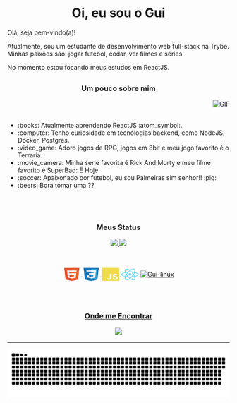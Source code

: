 ### <h1 align="center"> Oi, eu sou o Gui </h1>


<p>
Olá, seja bem-vindo(a)!


Atualmente, sou um estudante de desenvolvimento web full-stack na Trybe. Minhas paixões são: jogar futebol, codar, ver filmes e séries.

No momento estou focando meus estudos em ReactJS.
</p>

##

<div>
  <h3 align="center" > Um pouco sobre mim </h3>
  <div>
    <div>   <img align="right" alt="GIF" src="https://media4.giphy.com/media/RlI4BfPGZMBFyh2vIj/giphy.gif" /> </div>
    <div > 
      <br>
      <br>
      <ul  > 
        <li>  :books: Atualmente aprendendo ReactJS :atom_symbol:. </li>
        <li>  :computer:  Tenho curiosidade em tecnologias backend, como NodeJS, Docker, Postgres.</li>
        <li>  :video_game:  Adoro jogos de RPG, jogos em 8bit e meu jogo favorito é o Terraria.</li>
        <li>  :movie_camera: Minha śerie favorita é Rick And Morty e meu filme favorito é SuperBad: É Hoje </li>
        <li>  :soccer: Apaixonado por futebol, eu sou Palmeiras sim senhor!! :pig: </li>
        <li>  :beers: Bora tomar uma ?? </li>
      </ul> 
    </div>
  </div>

 
   <br>
   <br>
  
</div>

##

<div align="center">
  <h3> Meus Status </h3>
  <a href="https://github.com/guigabriel">
  <img height="180em" src="https://github-readme-stats.vercel.app/api?username=guigabriel&show_icons=true&theme=dracula&include_all_commits=true&count_private=true"/>
  <img height="180em" src="https://github-readme-stats.vercel.app/api/top-langs/?username=guigabriel&layout=compact&langs_count=7&theme=dracula"/>
</div>
  
##

<div align="center" style="display: inline_block"><br>
  
  <img align="center" alt="Gui-HTML" height="30" width="40" src="https://raw.githubusercontent.com/devicons/devicon/master/icons/html5/html5-original.svg">
  <img align="center" alt="Gui-CSS" height="30" width="40" src="https://raw.githubusercontent.com/devicons/devicon/master/icons/css3/css3-original.svg">
  <img align="center" alt="Gui-Js" height="30" width="40" src="https://raw.githubusercontent.com/devicons/devicon/master/icons/javascript/javascript-plain.svg">
  <img align="center" alt="Gui-React" height="30" width="40" src="https://raw.githubusercontent.com/devicons/devicon/master/icons/react/react-original.svg">
  <img align="center" alt="Gui-linux" height="30" width="40"  src="https://cdn.jsdelivr.net/gh/devicons/devicon/icons/linux/linux-original.svg" />
  
</div>

 ##

<div align="center" ><br>
  
  <h3>Onde me Encontrar</h3>
  
  <a  href="https://www.linkedin.com/in/guilhermegabriellisboadasilva" target="_blank"><img  src="https://img.shields.io/badge/-LinkedIn-%230077B5?style=for-the-badge&logo=linkedin&logoColor=white" target="_blank"></a> 
  <hr>
 
  ![Snake animation](https://github.com/guigabriel/guigabriel/blob/output/github-contribution-grid-snake.svg)
 
</div>




